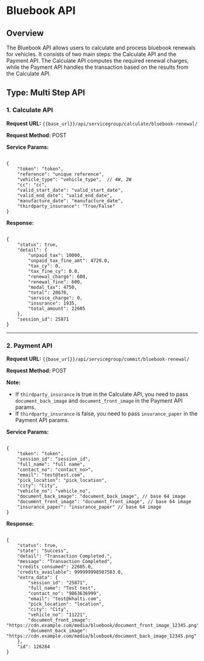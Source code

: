 # Bluebook API

## Overview

The Bluebook API allows users to calculate and process bluebook renewals for vehicles. It consists of two main steps: the Calculate API and the Payment API. The Calculate API computes the required renewal charges, while the Payment API handles the transaction based on the results from the Calculate API.

## **Type: Multi Step API**

### 1. **Calculate API**

**Request URL:** `{{base_url}}/api/servicegroup/calculate/bluebook-renewal/`

**Request Method:** POST

**Service Params:** 

<pre><code class="json">
{
    "token": "token",
    "reference": "unique reference",
    "vehicle_type": "vehicle_type",  // 4W, 2W
    "cc": "cc",
    "valid_start_date": "valid_start_date",
    "valid_end_date": "valid_end_date",
    "manufacture_date": "manufacture_date",
    "thirdparty_insurance": "True/False"
}
</code></pre>

**Response:**  

<pre><code class="json">
{
    "status": true,
    "detail": {
        "unpaid_tax": 10000,
        "unpaid_tax_fine_amt": 4720.0,
        "tax_cy": 0,
        "tax_fine_cy": 0.0,
        "renewal_charge": 600,
        "renewal_fine": 600,
        "modal_tax": 4750,
        "total": 20670,
        "service_charge": 0,
        "insurance": 1935,
        "total_amount": 22605
    },
    "session_id": 25871
}
</code></pre>

---

### 2. **Payment API**

**Request URL:** `{{base_url}}/api/servicegroup/commit/bluebook-renewal/`

**Request Method:** POST

**Note:** 
- If `thirdparty_insurance` is true in the Calculate API, you need to pass `document_back_image` and `document_front_image` in the Payment API params.
- If `thirdparty_insurance` is false, you need to pass `insurance_paper` in the Payment API params.

**Service Params:** 

<pre><code class="json">
{
    "token": "token",
    "session_id": "session_id",
    "full_name": "full name",
    "contact_no": "contact_no>",
    "email": "test@test.com",
    "pick_location": "pick_location",
    "city": "City",
    "vehicle_no": "vehicle_no",
    "document_back_image": "document_back_image", // base 64 image
    "document_front_image": "document_front_image", // base 64 image
    "insurance_paper": "insurance_paper" // base 64 image
}
</code></pre>

**Response:**

<pre><code class="json">
{
    "status": true,
    "state": "Success",
    "detail": "Transaction Completed.",
    "message": "Transaction Completed",
    "credits_consumed": 22605.0,
    "credits_available": 999999998507583.0,
    "extra_data": {
        "session_id": "25871",
        "full_name": "Test test",
        "contact_no": "9863636999",
        "email": "test@khalti.com",
        "pick_location": "location",
        "city": "City",
        "vehicle_no": "11221",
        "document_front_image": "https://cdn.example.com/media/bluebook/document_front_image_12345.png",
        "document_back_image": "https://cdn.example.com/media/bluebook/document_back_image_12345.png"
    },
    "id": 126284
}
</code></pre>
